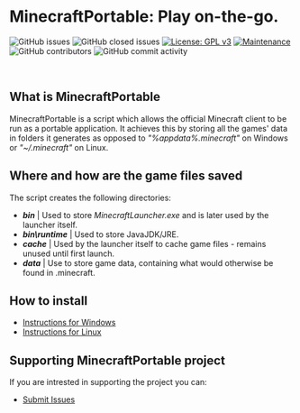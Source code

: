 # MinecraftPortable: Play on-the-go.
![GitHub issues](https://img.shields.io/github/issues/hemiipatu/minecraftportable?style=for-the-badge)
![GitHub closed issues](https://img.shields.io/github/issues-closed/hemiipatu/minecraftportable?style=for-the-badge)
[![License: GPL v3](https://img.shields.io/badge/license-gplv3-blue.svg?style=for-the-badge)](https://www.gnu.org/licenses/gpl-3.0)
[![Maintenance](https://img.shields.io/badge/maintained%3f-yes-green.svg?style=for-the-badge)](https://github.com/hemiipatu/minecraftportable/graphs/commit-activity)
![GitHub contributors](https://img.shields.io/github/contributors/hemiipatu/minecraftportable?style=for-the-badge)
![GitHub commit activity](https://img.shields.io/github/commit-activity/m/hemiipatu/minecraftportable?style=for-the-badge)

&nbsp;

## What is MinecraftPortable
MinecraftPortable is a script which allows the official Minecraft client to be run as a portable application. It achieves this by storing all the games' data in folders it generates as opposed to _"%appdata%\.minecraft"_ on Windows or _"~/.minecraft"_ on Linux.

## Where and how are the game files saved
The script creates the following directories:
 - **_bin_** | Used to store _MinecraftLauncher.exe_ and is later used by the launcher itself.
 - **_bin\runtime_** | Used to store JavaJDK/JRE.
 - **_cache_** | Used by the launcher itself to cache game files - remains unused until first launch.
 - **_data_** | Use to store game data, containing what would otherwise be found in .minecraft.
  
## How to install
 - [Instructions for Windows]()
 - [Instructions for Linux]()

## Supporting MinecraftPortable project
If you are intrested in supporting the project you can:
 - [Submit Issues](https://github.com/hemiipatu/minecraftportable/issues/new)
